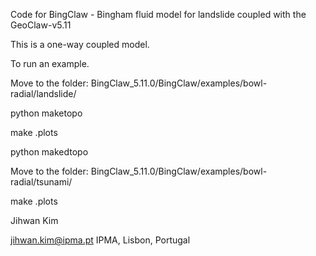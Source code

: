 
Code for BingClaw - Bingham fluid model for landslide coupled with the GeoClaw-v5.11

This is a one-way coupled model. 

To run an example.

Move to the folder: BingClaw_5.11.0/BingClaw/examples/bowl-radial/landslide/

python maketopo

make .plots

python makedtopo

Move to the folder: BingClaw_5.11.0/BingClaw/examples/bowl-radial/tsunami/

make .plots


Jihwan Kim

jihwan.kim@ipma.pt
IPMA, Lisbon, Portugal
